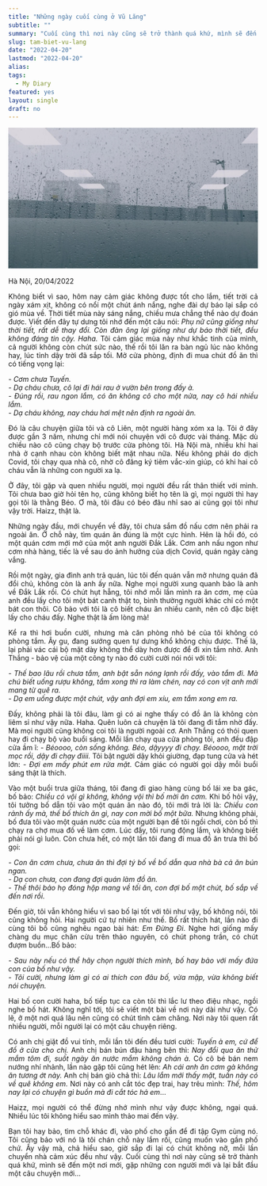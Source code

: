 ```yaml
---
title: "Những ngày cuối cùng ở Vũ Lăng"
subtitle: ""
summary: "Cuối cùng thì nơi này cũng sẽ trở thành quá khứ, mình sẽ đến một nơi mới, gặp những con người mới và lại bắt đầu một cuộc sống mới."
slug: tam-biet-vu-lang
date: "2022-04-20"
lastmod: "2022-04-20"
alias:
tags:
  - My Diary
featured: yes
layout: single
draft: no
---
```


<p style = "text-align: center"><img src="./featured.jpg"></p>

<p style = "text-align: justify">Hà Nội, 20/04/2022</p>

<p style = "text-align: justify">Không biết vì sao, hôm nay cảm giác không được tốt cho lắm, tiết trời cả ngày xám xịt, không có nổi một chút ánh nắng, nghe đài dự báo lại sắp có gió mùa về. Thời tiết mùa này sáng nắng, chiều mưa chẳng thể nào dự đoán được. Viết đến đây tự dưng tôi nhớ đến một câu nói: <i>Phụ nữ cũng giống như thời tiết, rất dễ thay đổi. Còn đàn ông lại giống như dự báo thời tiết, đều không đáng tin cậy. Haha.</i> Tôi cảm giác mùa này như khắc tinh của mình, cả người không còn chút sức nào, thế rồi tôi lăn ra bàn ngủ lúc nào không hay, lúc tỉnh dậy trời đã sắp tối. Mở cửa phòng, định đi mua chút đồ ăn thì có tiếng vọng lại:</p>

<p style = "text-align: justify"><i>- Cơm chưa Tuyến.<br>- Dạ cháu chưa, cô lại đi hái rau ở vườn bên trong đấy à.<br>- Đúng rồi, rau ngon lắm, có ăn không cô cho một nửa, nay cô hái nhiều lắm.<br>- Dạ cháu không, nay cháu hơi mệt nên định ra ngoài ăn.</i></p>

<p style = "text-align: justify">Đó là câu chuyện giữa tôi và cô Liên, một người hàng xóm xa lạ. Tôi ở đây được gần 3 năm, nhưng chỉ mới nói chuyện với cô được vài tháng. Mặc dù chiều nào cô cũng chạy bộ trước cửa phòng tôi. Hà Nội mà, nhiều khi hai nhà ở cạnh nhau còn không biết mặt nhau nữa. Nếu không phải do dịch Covid, tôi chạy qua nhà cô, nhờ cô đăng ký tiêm vắc-xin giúp, có khi hai cô cháu vẫn là những con người xa lạ.</p>

<p style = "text-align: justify">Ở đây, tôi gặp và quen nhiều người, mọi người đều rất thân thiết với mình. Tôi chưa bao giờ hỏi tên họ, cũng không biết họ tên là gì, mọi người thì hay gọi tôi là thằng Béo. Ơ mà, tôi đâu có béo đâu nhỉ sao ai cũng gọi tôi như vậy trời. Haizz, thật là.</p>

<p style = "text-align: justify">Những ngày đầu, mới chuyển về đây, tôi chưa sắm đồ nấu cơm nên phải ra ngoài ăn. Ở chỗ này, tìm quán ăn đúng là một cực hình. Hên là hồi đó, có một quán cơm mới mở của một anh người Đắk Lắk. Cơm anh nấu ngon như cơm nhà hàng, tiếc là về sau do ảnh hưởng của dịch Covid, quán ngày càng vắng.</p>

<p style = "text-align: justify">Rồi một ngày, gia đình anh trả quán, lúc tôi đến quán vẫn mở nhưng quán đã đổi chủ, không còn là anh ấy nữa. Nghe mọi người xung quanh bảo là anh về Đắk Lắk rồi. Có chút hụt hẫng, tôi nhớ mỗi lần mình ra ăn cơm, mẹ của anh đều lấy cho tôi một bát canh thật to, bình thường người khác chỉ có một bát con thôi. Cô bảo với tôi là cô biết cháu ăn nhiều canh, nên cô đặc biệt lấy cho cháu đấy. Nghe thật là ấm lòng mà!</p>

<p style = "text-align: justify">Kể ra thì hơi buồn cười, nhưng mà căn phòng nhỏ bé của tôi không có phòng tắm. Ây gu, đang sướng quen tự dưng khổ không chịu được. Thế là, lại phải vác cái bộ mặt dày không thể dày hơn được để đi xin tắm nhờ. Anh Thắng - bảo vệ của một công ty nào đó cười cười nói nói với tôi:</p>

<p style = "text-align: justify"><i> - Thế bao lâu rồi chưa tắm, anh bật sẵn nóng lạnh rồi đấy, vào tắm đi. Mà chú biết uống rượu không, tắm xong thì ra làm chén, nay có con vịt anh mới mang từ quê ra.</i></br><i>- Dạ em uống được một chút, vậy anh đợi em xíu, em tắm xong em ra.</i></p>

<p style = "text-align: justify">Đấy, không phải là tôi đâu, làm gì có ai nghe thấy có đồ ăn là không còn liêm sỉ như vậy nữa. Haha. Quên luôn cả chuyện là tôi đang đi tắm nhờ đấy. Mà mọi người cũng không coi tôi là người ngoài cơ. Anh Thắng có thói quen hay đi chạy bộ vào buổi sáng. Mỗi lần chạy qua cửa phòng tôi, anh đều đập cửa ầm ĩ: <i>- Béoooo, còn sống không. Béo, dậyyyy đi chạy. Béoooo, mặt trời mọc rồi, dậy đi chạy điiii.</i> Tôi bật người dậy khỏi giường, đạp tung cửa và hét lớn: <i>- Đợi em mấy phút em rửa mặt.</i> Cảm giác có người gọi dậy mỗi buổi sáng thật là thích.</p>

<p style = "text-align: justify">Vào một buổi trưa giữa tháng, tôi đang đi giao hàng cùng bố lái xe ba gác, bố bảo: <i>Chiều có vội gì không, không vội thì bố mời ăn cơm.</i> Khi bố hỏi vậy, tôi tưởng bố dẫn tôi vào một quán ăn nào đó, tôi mới trả lời là: <i>Chiều con rảnh ấy mà, thế bố thích ăn gì, nay con mời bố một bữa.</i> Nhưng không phải, bố đưa tôi vào một quán nước của một người bạn để tôi ngồi chơi, còn bố thì chạy ra chợ mua đồ về làm cơm. Lúc đấy, tôi rung động lắm, và không biết phải nói gì luôn. Còn chưa hết, có một lần tôi đang đi mua đồ ăn trưa thì bố gọi:</p>

<p style = "text-align: justify"><i>- Con ăn cơm chưa, chưa ăn thì đợi tý bố về bố dẫn qua nhà bà cả ăn bún ngan. </br> - Dạ con chưa, con đang đợi quán làm đồ ăn. </br>- Thế thôi bảo họ đóng hộp mang về tối ăn, con đợi bố một chút, bố sắp về đến nơi rồi.</i> </p>

<p style = "text-align: justify">Đến giờ, tôi vẫn không hiểu vì sao bố lại tốt với tôi như vậy, bố không nói, tôi cũng không hỏi. Hai người cứ tự nhiên như thế. Bố rất thích hát, lần nào đi cùng tôi bố cũng nghêu ngao bài hát: <i>Em Đừng Đi</i>. Nghe hơi giống mấy chàng du mục chăn cừu trên thảo nguyên, có chút phong trần, có chút đượm buồn...Bố bảo:</p>

<p style = "text-align: justify"><i>- Sau này nếu có thể hãy chọn người thích mình, bố hay bảo với mấy đứa con của bố như vậy.</br>- Tôi cười, nhưng làm gì có ai thích con đâu bố, vừa mập, vừa không biết nói chuyện.</i></p>

<p style = "text-align: justify">Hai bố con cười haha, bố tiếp tục ca còn tôi thì lắc lư theo điệu nhạc, ngồi nghe bố hát. Không nghĩ tới, tôi sẽ viết một bài về nơi này dài như vậy. Có lẽ, ở một nơi quá lâu nên cũng có chút tình cảm chăng. Nơi này tôi quen rất nhiều người, mỗi người lại có một câu chuyện riêng.</p>

<p style = "text-align: justify">Có anh chị giặt đồ vui tính, mỗi lần tôi đến đều tươi cười: <i>Tuyến à em, cứ để đồ ở cửa cho chị.</i> Anh chị bán bún đậu hàng bên thì: <i>Nay đổi qua ăn thử mắm tôm đi, suốt ngày ăn nước mắm không chán à.</i> Có cô bé bán nem nướng nhí nhảnh, lần nào gặp tôi cũng hét lên: <i>Ah cái anh ăn cơm gà không ăn tương ớt này.</i> Anh chị bán giò chả thì:<i> Lâu lắm mới thấy mặt, tuần này có về quê không em.</i> Nơi này có anh cắt tóc đẹp trai, hay trêu mình:<i> Thế, hôm nay lại có chuyện gì buồn mà đi cắt tóc hả em</i>...</p>

<p style = "text-align: justify">Haizz, mọi người có thể đừng nhớ mình như vậy được không, ngại quá. Nhiều lúc tôi không hiểu sao mình thảo mai đến vậy.</p>

<p style = "text-align: justify">Bạn tôi hay bảo, tìm chỗ khác đi, vào phố cho gần để đi tập Gym cùng nó. Tôi cũng bảo với nó là tôi chán chỗ này lắm rồi, cũng muốn vào gần phố chứ. Ấy vậy mà, chả hiểu sao, giờ sắp đi lại có chút không nỡ, mỗi lần chuyển nhà cảm xúc đều như vậy. Cuối cùng thì nơi này cũng sẽ trở thành quá khứ, mình sẽ đến một nơi mới, gặp những con người mới và lại bắt đầu một câu chuyện mới...</p>
